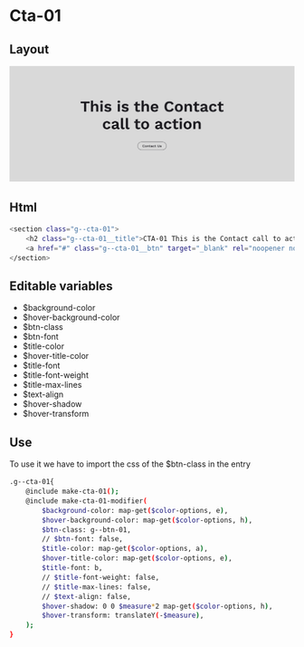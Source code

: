 # Cta-01

## Layout

![alt text][cta-01]

[cta-01]: /src/img/global-components/cta/cta-01.jpg

## Html

```sh
<section class="g--cta-01">
    <h2 class="g--cta-01__title">CTA-01 This is the Contact call to action</h2>
    <a href="#" class="g--cta-01__btn" target="_blank" rel="noopener noreferrer">Contact Us</a>
</section>
```

## Editable variables

- $background-color
- $hover-background-color
- $btn-class
- $btn-font
- $title-color
- $hover-title-color
- $title-font
- $title-font-weight
- $title-max-lines
- $text-align
- $hover-shadow
- $hover-transform

## Use

To use it we have to import the css of the $btn-class in the entry

```sh
.g--cta-01{
    @include make-cta-01();
    @include make-cta-01-modifier(
        $background-color: map-get($color-options, e),
        $hover-background-color: map-get($color-options, h),
        $btn-class: g--btn-01,
        // $btn-font: false,
        $title-color: map-get($color-options, a),
        $hover-title-color: map-get($color-options, e),
        $title-font: b,
        // $title-font-weight: false,
        // $title-max-lines: false,
        // $text-align: false,
        $hover-shadow: 0 0 $measure*2 map-get($color-options, h),
        $hover-transform: translateY(-$measure),
    );
}
```

